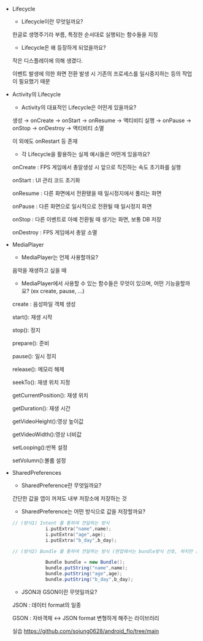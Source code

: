 - Lifecycle
    - Lifecycle이란 무엇일까요?
    
    한글로 생명주기라 부름, 특정한 순서대로 실행되는 함수들을 지칭
    
    - Lifecycle은 왜 등장하게 되었을까요?
    
    작은 디스플레이에 의해 생겼다.
    
    이벤트 발생에 의한 화면 전환 발생 시 기존의 프로세스를 일시중지하는 등의 작업이 필요했기 때문
    
- Activity의 Lifecycle
    - Activity의 대표적인 Lifecycle은 어떤게 있을까요?
    
    생성 → onCreate → onStart → onResume → 액티비티 실행 → onPause → onStop → onDestroy → 액티비티 소멸
    
    이 외에도 onRestart 등 존재
    
    - 각 Lifecycle을 활용하는 실제 예시들은 어떤게 있을까요?
    
    onCreate : FPS 게임에서 총알생성 시 앞으로 직진하는 속도 초기화를 실행
    
    onStart : UI 관리 코드 초기화
    
    onResume : 다른 화면에서 전환됐을 때 일시정지에서 풀리는 화면
    
    onPause : 다른 화면으로 일시적으로 전환될 때 일시정지 화면
    
    onStop : 다른 이벤트로 아예 전환될 때 생기는 화면, 보통 DB 저장
    
    onDestroy : FPS 게임에서 총알 소멸
    
- MediaPlayer
    - MediaPlayer는 언제 사용할까요?
    
    음악을 재생하고 싶을 때
    
    - MediaPlayer에서 사용할 수 있는 함수들은 무엇이 있으며, 어떤 기능을할까요? (ex create, pause, …)
    
    create : 음성파일 객체 생성
    
    start(): 재생 시작
    
    stop(): 정지
    
    prepare(): 준비
    
    pause(): 일시 정지
    
    release(): 메모리 해제
    
    seekTo(): 재생 위치 지정
    
    getCurrentPosition(): 재생 위치
    
    getDuration(): 재생 시간
    
    getVideoHeight():영상 높이값
    
    getVideoWidth():영상 너비값
    
    setLooping():반복 설정
    
    setVolumn():볼륨 설정
    
- SharedPreferences
    - SharedPreference란 무엇일까요?
    
    간단한 값을 앱이 꺼져도 내부 저장소에 저장하는 것
    
    - SharedPreference는 어떤 방식으로 값을 저장할까요?
    
    ```kotlin
    // (방식1) Intent 를 통하여 전달하는 방식
                i.putExtra("name",name);
                i.putExtra("age",age);
                i.putExtra("b_day",b_day);
    
    ```
    
    ```java
    // (방식2) Bundle 를 통하여 전달하는 방식 (현업에서는 bundle방식 선호, 하지만 큰차이는 없음.)
    
                Bundle bundle = new Bundle();
                bundle.putString("name",name);
                bundle.putString("age",age);
                bundle.putString("b_day",b_day);
    ```
    
    - JSON과 GSON이란 무엇일까요?
    
    JSON : 데이터 format의 일종
    
    GSON : 자바객체 ↔ JSON format 변형하게 해주는 라이브러리


    실습
    https://github.com/sojung0628/android_flo/tree/main